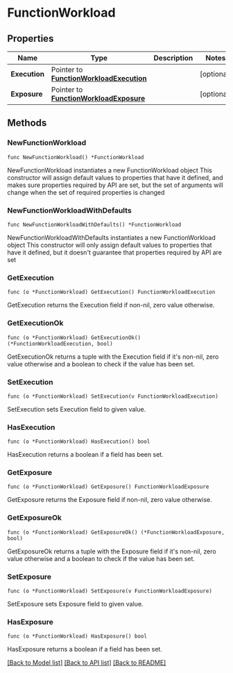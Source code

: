 # FunctionWorkload

## Properties

Name | Type | Description | Notes
------------ | ------------- | ------------- | -------------
**Execution** | Pointer to [**FunctionWorkloadExecution**](FunctionWorkloadExecution.md) |  | [optional] 
**Exposure** | Pointer to [**FunctionWorkloadExposure**](FunctionWorkloadExposure.md) |  | [optional] 

## Methods

### NewFunctionWorkload

`func NewFunctionWorkload() *FunctionWorkload`

NewFunctionWorkload instantiates a new FunctionWorkload object
This constructor will assign default values to properties that have it defined,
and makes sure properties required by API are set, but the set of arguments
will change when the set of required properties is changed

### NewFunctionWorkloadWithDefaults

`func NewFunctionWorkloadWithDefaults() *FunctionWorkload`

NewFunctionWorkloadWithDefaults instantiates a new FunctionWorkload object
This constructor will only assign default values to properties that have it defined,
but it doesn't guarantee that properties required by API are set

### GetExecution

`func (o *FunctionWorkload) GetExecution() FunctionWorkloadExecution`

GetExecution returns the Execution field if non-nil, zero value otherwise.

### GetExecutionOk

`func (o *FunctionWorkload) GetExecutionOk() (*FunctionWorkloadExecution, bool)`

GetExecutionOk returns a tuple with the Execution field if it's non-nil, zero value otherwise
and a boolean to check if the value has been set.

### SetExecution

`func (o *FunctionWorkload) SetExecution(v FunctionWorkloadExecution)`

SetExecution sets Execution field to given value.

### HasExecution

`func (o *FunctionWorkload) HasExecution() bool`

HasExecution returns a boolean if a field has been set.

### GetExposure

`func (o *FunctionWorkload) GetExposure() FunctionWorkloadExposure`

GetExposure returns the Exposure field if non-nil, zero value otherwise.

### GetExposureOk

`func (o *FunctionWorkload) GetExposureOk() (*FunctionWorkloadExposure, bool)`

GetExposureOk returns a tuple with the Exposure field if it's non-nil, zero value otherwise
and a boolean to check if the value has been set.

### SetExposure

`func (o *FunctionWorkload) SetExposure(v FunctionWorkloadExposure)`

SetExposure sets Exposure field to given value.

### HasExposure

`func (o *FunctionWorkload) HasExposure() bool`

HasExposure returns a boolean if a field has been set.


[[Back to Model list]](../README.md#documentation-for-models) [[Back to API list]](../README.md#documentation-for-api-endpoints) [[Back to README]](../README.md)


